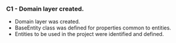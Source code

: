 ### C1 - Domain layer created.
* Domain layer was created. 
* BaseEntity class was defined for properties common to entities.
* Entities to be used in the project were identified and defined.
